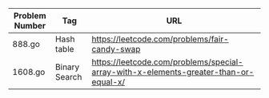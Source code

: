 | Problem Number | Tag           | URL                                                                                  |
| -------------- | ------------- | ------------------------------------------------------------------------------------ |
| 888.go         | Hash table    | https://leetcode.com/problems/fair-candy-swap                                        |
| 1608.go        | Binary Search | https://leetcode.com/problems/special-array-with-x-elements-greater-than-or-equal-x/ |
